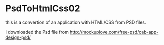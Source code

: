 # PsdToHtmlCss02
this is a convertion of an application with HTML/CSS from PSD files.

I downloaded the Psd file from http://mockuplove.com/free-psd/cab-app-design-psd/
